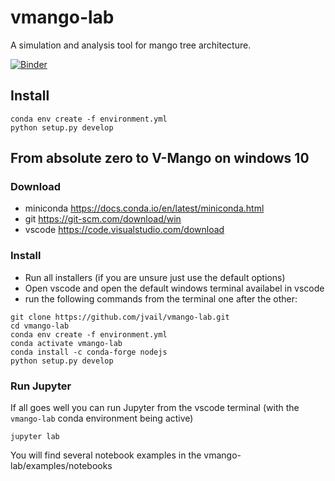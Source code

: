 # vmango-lab

A simulation and analysis tool for mango tree architecture.

[![Binder](https://mybinder.org/badge_logo.svg)](https://mybinder.org/v2/gh/jvail/vmango-lab/main)

## Install

```
conda env create -f environment.yml
python setup.py develop
```

## From absolute **zero** to V-Mango on windows 10

### Download

- miniconda https://docs.conda.io/en/latest/miniconda.html
- git https://git-scm.com/download/win
- vscode https://code.visualstudio.com/download

### Install

- Run all installers (if you are unsure just use the default options)
- Open vscode and open the default windows terminal availabel in vscode
- run the following commands from the terminal one after the other:

```
git clone https://github.com/jvail/vmango-lab.git
cd vmango-lab
conda env create -f environment.yml
conda activate vmango-lab
conda install -c conda-forge nodejs
python setup.py develop
```

### Run Jupyter

If all goes well you can run Jupyter from the vscode terminal (with the `vmango-lab` conda environment being active)

```
jupyter lab
```

You will find several notebook examples in the vmango-lab/examples/notebooks
